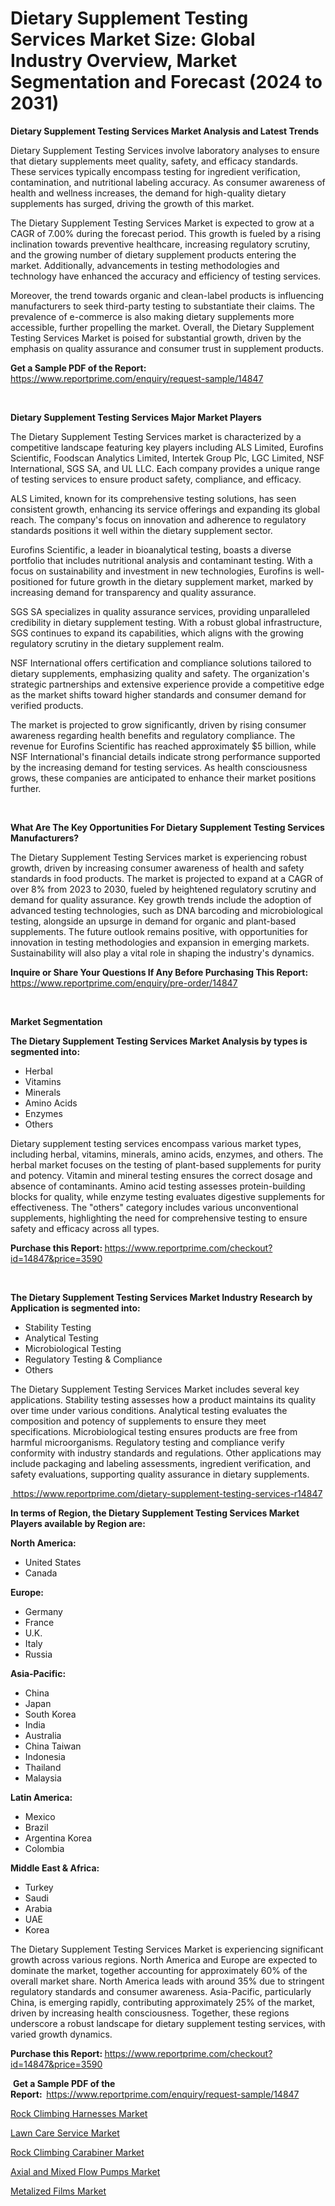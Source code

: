 <p><h1>Dietary Supplement Testing Services Market Size: Global Industry Overview, Market Segmentation and Forecast (2024 to 2031)</h1></p><p><strong>Dietary Supplement Testing Services Market Analysis and Latest Trends</strong></p>
<p><p>Dietary Supplement Testing Services involve laboratory analyses to ensure that dietary supplements meet quality, safety, and efficacy standards. These services typically encompass testing for ingredient verification, contamination, and nutritional labeling accuracy. As consumer awareness of health and wellness increases, the demand for high-quality dietary supplements has surged, driving the growth of this market.</p><p>The Dietary Supplement Testing Services Market is expected to grow at a CAGR of 7.00% during the forecast period. This growth is fueled by a rising inclination towards preventive healthcare, increasing regulatory scrutiny, and the growing number of dietary supplement products entering the market. Additionally, advancements in testing methodologies and technology have enhanced the accuracy and efficiency of testing services.</p><p>Moreover, the trend towards organic and clean-label products is influencing manufacturers to seek third-party testing to substantiate their claims. The prevalence of e-commerce is also making dietary supplements more accessible, further propelling the market. Overall, the Dietary Supplement Testing Services Market is poised for substantial growth, driven by the emphasis on quality assurance and consumer trust in supplement products.</p></p>
<p><strong>Get a Sample PDF of the Report:&nbsp;</strong> <a href="https://www.reportprime.com/enquiry/request-sample/14847?utm_campaign=1835&utm_medium=2&utm_source=Github&utm_content=ia&utm_term=29112024&utm_id=dietary-supplement-testing-services">https://www.reportprime.com/enquiry/request-sample/14847</a></p>
<p>&nbsp;</p>
<p><strong>Dietary Supplement Testing Services Major Market Players</strong></p>
<p><p>The Dietary Supplement Testing Services market is characterized by a competitive landscape featuring key players including ALS Limited, Eurofins Scientific, Foodscan Analytics Limited, Intertek Group Plc, LGC Limited, NSF International, SGS SA, and UL LLC. Each company provides a unique range of testing services to ensure product safety, compliance, and efficacy.</p><p>ALS Limited, known for its comprehensive testing solutions, has seen consistent growth, enhancing its service offerings and expanding its global reach. The company's focus on innovation and adherence to regulatory standards positions it well within the dietary supplement sector.</p><p>Eurofins Scientific, a leader in bioanalytical testing, boasts a diverse portfolio that includes nutritional analysis and contaminant testing. With a focus on sustainability and investment in new technologies, Eurofins is well-positioned for future growth in the dietary supplement market, marked by increasing demand for transparency and quality assurance.</p><p>SGS SA specializes in quality assurance services, providing unparalleled credibility in dietary supplement testing. With a robust global infrastructure, SGS continues to expand its capabilities, which aligns with the growing regulatory scrutiny in the dietary supplement realm.</p><p>NSF International offers certification and compliance solutions tailored to dietary supplements, emphasizing quality and safety. The organization's strategic partnerships and extensive experience provide a competitive edge as the market shifts toward higher standards and consumer demand for verified products.</p><p>The market is projected to grow significantly, driven by rising consumer awareness regarding health benefits and regulatory compliance. The revenue for Eurofins Scientific has reached approximately $5 billion, while NSF International's financial details indicate strong performance supported by the increasing demand for testing services. As health consciousness grows, these companies are anticipated to enhance their market positions further.</p></p>
<p>&nbsp;</p>
<p><strong>What Are The Key Opportunities For Dietary Supplement Testing Services Manufacturers?</strong></p>
<p><p>The Dietary Supplement Testing Services market is experiencing robust growth, driven by increasing consumer awareness of health and safety standards in food products. The market is projected to expand at a CAGR of over 8% from 2023 to 2030, fueled by heightened regulatory scrutiny and demand for quality assurance. Key growth trends include the adoption of advanced testing technologies, such as DNA barcoding and microbiological testing, alongside an upsurge in demand for organic and plant-based supplements. The future outlook remains positive, with opportunities for innovation in testing methodologies and expansion in emerging markets. Sustainability will also play a vital role in shaping the industry's dynamics.</p></p>
<p><strong>Inquire or Share Your Questions If Any Before Purchasing This Report:</strong> <a href="https://www.reportprime.com/enquiry/pre-order/14847?utm_campaign=1835&utm_medium=2&utm_source=Github&utm_content=ia&utm_term=29112024&utm_id=dietary-supplement-testing-services">https://www.reportprime.com/enquiry/pre-order/14847</a></p>
<p>&nbsp;</p>
<p><strong>Market Segmentation</strong></p>
<p><strong>The Dietary Supplement Testing Services Market Analysis by types is segmented into:</strong></p>
<p><ul><li>Herbal</li><li>Vitamins</li><li>Minerals</li><li>Amino Acids</li><li>Enzymes</li><li>Others</li></ul></p>
<p><p>Dietary supplement testing services encompass various market types, including herbal, vitamins, minerals, amino acids, enzymes, and others. The herbal market focuses on the testing of plant-based supplements for purity and potency. Vitamin and mineral testing ensures the correct dosage and absence of contaminants. Amino acid testing assesses protein-building blocks for quality, while enzyme testing evaluates digestive supplements for effectiveness. The "others" category includes various unconventional supplements, highlighting the need for comprehensive testing to ensure safety and efficacy across all types.</p></p>
<p><strong>Purchase this Report:&nbsp;</strong><a href="https://www.reportprime.com/checkout?id=14847&price=3590&utm_campaign=1835&utm_medium=2&utm_source=Github&utm_content=ia&utm_term=29112024&utm_id=dietary-supplement-testing-services">https://www.reportprime.com/checkout?id=14847&price=3590</a></p>
<p>&nbsp;</p>
<p><strong>The Dietary Supplement Testing Services Market Industry Research by Application is segmented into:</strong></p>
<p><ul><li>Stability Testing</li><li>Analytical Testing</li><li>Microbiological Testing</li><li>Regulatory Testing & Compliance</li><li>Others</li></ul></p>
<p><p>The Dietary Supplement Testing Services Market includes several key applications. Stability testing assesses how a product maintains its quality over time under various conditions. Analytical testing evaluates the composition and potency of supplements to ensure they meet specifications. Microbiological testing ensures products are free from harmful microorganisms. Regulatory testing and compliance verify conformity with industry standards and regulations. Other applications may include packaging and labeling assessments, ingredient verification, and safety evaluations, supporting quality assurance in dietary supplements.</p></p>
<p><a href="https://www.reportprime.com/dietary-supplement-testing-services-r14847?utm_campaign=1835&utm_medium=2&utm_source=Github&utm_content=ia&utm_term=29112024&utm_id=dietary-supplement-testing-services">&nbsp;https://www.reportprime.com/dietary-supplement-testing-services-r14847</a></p>
<p><strong>In terms of Region, the Dietary Supplement Testing Services Market Players available by Region are:</strong></p>
<p>
    <p> <strong> North America: </strong>
        <ul>
            <li>United States</li>
            <li>Canada</li>
        </ul>
        </p> 
    <p> <strong> Europe: </strong>
        <ul>
            <li>Germany</li>
            <li>France</li>
            <li>U.K.</li>
            <li>Italy</li>
            <li>Russia</li>
        </ul>
        </p> 
    <p> <strong> Asia-Pacific: </strong>
        <ul>
            <li>China</li>
            <li>Japan</li>
            <li>South Korea</li>
            <li>India</li>
            <li>Australia</li>
            <li>China Taiwan</li>
            <li>Indonesia</li>
            <li>Thailand</li>
            <li>Malaysia</li>
        </ul>
        </p> 
    <p> <strong> Latin America: </strong>
        <ul>
            <li>Mexico</li>
            <li>Brazil</li>
            <li>Argentina Korea</li>
            <li>Colombia</li>
        </ul>
        </p> 
    <p> <strong> Middle East & Africa: </strong>
        <ul>
            <li>Turkey</li>
            <li>Saudi</li>
            <li>Arabia</li>
            <li>UAE</li>
            <li>Korea</li>
        </ul>
    </p>
    </p>
<p><p>The Dietary Supplement Testing Services Market is experiencing significant growth across various regions. North America and Europe are expected to dominate the market, together accounting for approximately 60% of the overall market share. North America leads with around 35% due to stringent regulatory standards and consumer awareness. Asia-Pacific, particularly China, is emerging rapidly, contributing approximately 25% of the market, driven by increasing health consciousness. Together, these regions underscore a robust landscape for dietary supplement testing services, with varied growth dynamics.</p></p>
<p><strong>Purchase this Report: </strong><a href="https://www.reportprime.com/checkout?id=14847&price=3590&utm_campaign=1835&utm_medium=2&utm_source=Github&utm_content=ia&utm_term=29112024&utm_id=dietary-supplement-testing-services">https://www.reportprime.com/checkout?id=14847&price=3590</a></p>
<p>&nbsp;<strong>Get a Sample PDF of the Report:&nbsp;&nbsp;</strong><a href="https://www.reportprime.com/enquiry/request-sample/14847?utm_campaign=1835&utm_medium=2&utm_source=Github&utm_content=ia&utm_term=29112024&utm_id=dietary-supplement-testing-services">https://www.reportprime.com/enquiry/request-sample/14847</a></p>
<p><strong></strong></p>
<p><p><a href="https://www.linkedin.com/pulse/rock-climbing-harnesses-market-revolution-size-share-emerging-77wlc?utm_campaign=1835&utm_medium=2&utm_source=Github&utm_content=ia&utm_term=29112024&utm_id=dietary-supplement-testing-services">Rock Climbing Harnesses Market</a></p><p><a href="https://issuu.com/reportprime-2/docs/lawn-care-service-market-size-2030.pptx?utm_campaign=1835&utm_medium=2&utm_source=Github&utm_content=ia&utm_term=29112024&utm_id=dietary-supplement-testing-services">Lawn Care Service Market</a></p><p><a href="https://www.linkedin.com/pulse/rock-climbing-carabiner-market-size-share-trends-analysis-report-njsse?utm_campaign=1835&utm_medium=2&utm_source=Github&utm_content=ia&utm_term=29112024&utm_id=dietary-supplement-testing-services">Rock Climbing Carabiner Market</a></p><p><a href="https://issuu.com/reportprime-2/docs/axial-and-mixed-flow-pumps-market-size-2030.pptx?utm_campaign=1835&utm_medium=2&utm_source=Github&utm_content=ia&utm_term=29112024&utm_id=dietary-supplement-testing-services">Axial and Mixed Flow Pumps Market</a></p><p><a href="https://www.linkedin.com/pulse/future-ready-strategic-insights-global-metalized-films-ly0oe?utm_campaign=1835&utm_medium=2&utm_source=Github&utm_content=ia&utm_term=29112024&utm_id=dietary-supplement-testing-services">Metalized Films Market</a></p></p>